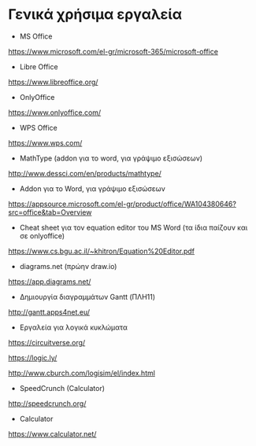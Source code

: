 # Γενικά χρήσιμα εργαλεία

- MS Office

https://www.microsoft.com/el-gr/microsoft-365/microsoft-office

- Libre Office

https://www.libreoffice.org/

- OnlyOffice

https://www.onlyoffice.com/

- WPS Office 

https://www.wps.com/

- MathType (addon για το word, για γράψιμο εξισώσεων)

http://www.dessci.com/en/products/mathtype/

- Addon για το Word, για γράψιμο εξισώσεων

https://appsource.microsoft.com/el-gr/product/office/WA104380646?src=office&tab=Overview

- Cheat sheet για τον equation editor του MS Word (τα ίδια παίζουν και σε onlyoffice)

https://www.cs.bgu.ac.il/~khitron/Equation%20Editor.pdf

- diagrams.net (πρώην draw.io)

https://app.diagrams.net/

- Δημιουργία διαγραμμάτων Gantt (ΠΛΗ11)

http://gantt.apps4net.eu/

- Εργαλεία για λογικά κυκλώματα

https://circuitverse.org/

https://logic.ly/

http://www.cburch.com/logisim/el/index.html

- SpeedCrunch (Calculator)

http://speedcrunch.org/

- Calculator 

https://www.calculator.net/
